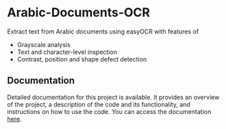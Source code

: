 # Arabic-Documents-OCR
Extract text from Arabic documents using easyOCR with features of
- Grayscale analysis
- Text and character-level inspection 
- Contrast, position and shape defect detection

## Documentation
Detailed documentation for this project is available. It provides an overview of the project, a description of the code and its functionality, and instructions on how to use the code. You can access the documentation [here](DOCUMENTATION.md).